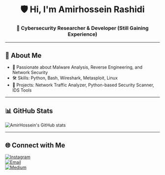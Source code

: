 <h1 align="center">🛡️ Hi, I'm Amirhossein Rashidi</h1>
<h3 align="center">🔐 Cybersecurity Researcher & Developer (Still Gaining Experience)</h3>

---

## 🧠 About Me

- 🎯 Passionate about Malware Analysis, Reverse Engineering, and Network Security  
- 🛠️ Skills: Python, Bash, Wireshark, Metasploit, Linux  
- 🧪 Projects: Network Traffic Analyzer, Python-based Security Scanner, IDS Tools  

---

## 📊 GitHub Stats

![AmirHossein's GitHub stats](https://github-readme-stats.vercel.app/api?username=amirhosseinrashidi1&show_icons=true&theme=radical&hide=contribs)


---

## 🌐 Connect with Me

[![Instagram](https://img.shields.io/badge/-Instagram-E4405F?style=flat&logo=instagram&logoColor=white)](https://www.instagram.com/amirhossein.rashidii)  
[![Email](https://img.shields.io/badge/-Email-D14836?style=flat&logo=gmail&logoColor=white)](mailto:amirhosseinrashidii026@gmail.com)  
[![Medium](https://img.shields.io/badge/-Medium-000000?style=flat&logo=medium&logoColor=white)](https://amirhosseinrashidii.medium.com)

